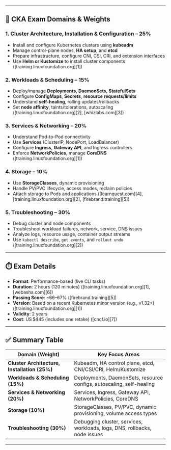 
---

## 📝 CKA Exam Domains & Weights

### 1. **Cluster Architecture, Installation & Configuration – 25%**

* Install and configure Kubernetes clusters using **kubeadm**
* Manage control-plane nodes, **HA setup**, and **etcd**
* Prepare infrastructure, configure CNI, CSI, CRI, and extension interfaces
* Use **Helm or Kustomize** to install cluster components ([training.linuxfoundation.org][1])

### 2. **Workloads & Scheduling – 15%**

* Deploy/manage **Deployments**, **DaemonSets**, **StatefulSets**
* Configure **ConfigMaps**, **Secrets**, **resource requests/limits**
* Understand **self-healing**, rolling updates/rollbacks
* Set **node affinity**, taints/tolerations, autoscaling ([training.linuxfoundation.org][2], [whizlabs.com][3])

### 3. **Services & Networking – 20%**

* Understand Pod-to-Pod connectivity
* Use **Services** (ClusterIP, NodePort, LoadBalancer)
* Configure **Ingress**, **Gateway API**, and Ingress controllers
* Enforce **NetworkPolicies**, manage **CoreDNS** ([training.linuxfoundation.org][1])

### 4. **Storage – 10%**

* Use **StorageClasses**, dynamic provisioning
* Handle PV/PVC lifecycle, access modes, reclaim policies
* Attach storage to Pods and applications ([learnquest.com][4], [training.linuxfoundation.org][2], [firebrand.training][5])

### 5. **Troubleshooting – 30%**

* Debug cluster and node components
* Troubleshoot workload failures, network, service, DNS issues
* Analyze logs, resource usage, container output streams
* Use `kubectl describe`, `get events`, and `rollout undo` ([training.linuxfoundation.org][2])

---

## ⏱️ Exam Details

* **Format**: Performance-based (live CLI tasks)
* **Duration**: 2 hours (120 minutes) ([training.linuxfoundation.org][1], [webasha.com][6])
* **Passing Score**: \~66–67% ([firebrand.training][5])
* **Version**: Based on a recent Kubernetes minor version (e.g., v1.32+) ([training.linuxfoundation.org][1])
* **Validity**: 2 years
* **Cost**: US \$445 (includes one retake) ([cncf.io][7])

---

## ✅ Summary Table

| Domain (Weight)                              | Key Focus Areas                                                           |
| -------------------------------------------- | ------------------------------------------------------------------------- |
| **Cluster Architecture, Installation (25%)** | Kubeadm, HA control plane, etcd, CNI/CSI/CRI, Helm/Kustomize              |
| **Workloads & Scheduling (15%)**             | Deployments, DaemonSets, resource configs, autoscaling, self-healing      |
| **Services & Networking (20%)**              | Services, Ingress, Gateway API, NetworkPolicies, CoreDNS                  |
| **Storage (10%)**                            | StorageClasses, PV/PVC, dynamic provisioning, volume access types         |
| **Troubleshooting (30%)**                    | Debugging cluster, services, workloads, logs, DNS, rollbacks, node issues |

---

